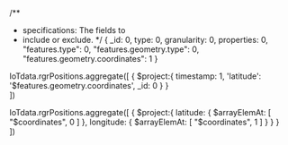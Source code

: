 /**
 * specifications: The fields to
 *   include or exclude.
 */
{
  _id: 0,
  type: 0,
  granularity: 0,
  properties: 0,
  "features.type": 0,
  "features.geometry.type": 0,
  "features.geometry.coordinates": 1
}


IoTdata.rgrPositions.aggregate([
 {
     $project:{
      timestamp: 1,
      'latitude': '$features.geometry.coordinates',
      _id: 0
      }
  }     
])

IoTdata.rgrPositions.aggregate([
 {
     $project:{ 
         latitude: { $arrayElemAt: [ "$coordinates", 0 ] },
         longitude: { $arrayElemAt: [ "$coordinates", 1 ] }
     }
 }     
])